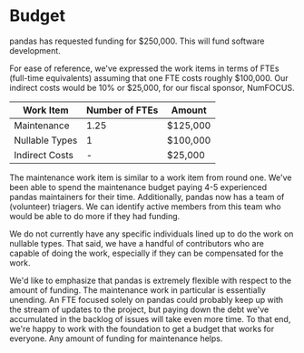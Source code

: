 # Budget

pandas has requested funding for $250,000. This will fund software development.

For ease of reference, we've expressed the work items in terms of FTEs
(full-time equivalents) assuming that one FTE costs roughly $100,000. Our
indirect costs would be 10% or $25,000, for our fiscal sponsor, NumFOCUS.

Work Item                | Number of FTEs | Amount
------------------------ | -------------- | ------
Maintenance              | 1.25           | $125,000
Nullable Types           | 1              | $100,000
Indirect Costs           | -              |  $25,000

The maintenance work item is similar to a work item from round one. We've been
able to spend the maintenance budget paying 4-5 experienced pandas maintainers
for their time. Additionally, pandas now has a team of (volunteer) triagers. We
can identify active members from this team who would be able to do more if they
had funding.

We do not currently have any specific individuals lined up to do the work on
nullable types. That said, we have a handful of contributors who are capable of
doing the work, especially if they can be compensated for the work.

We'd like to emphasize that pandas is extremely flexible with respect to the
amount of funding. The maintenance work in particular is essentially unending.
An FTE focused solely on pandas could probably keep up with the stream of
updates to the project, but paying down the debt we've accumulated in the
backlog of issues will take even more time. To that end, we're happy to work
with the foundation to get a budget that works for everyone. Any amount of
funding for maintenance helps.
